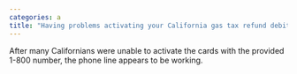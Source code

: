 ```yaml
---
categories: a
title: "Having problems activating your California gas tax refund debit card Try again"
---
```

After many Californians were unable to activate the cards with the provided 1-800 number, the phone line appears to be working.